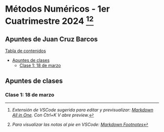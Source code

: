 # **Métodos Numéricos** - 1er Cuatrimestre 2024 [^1][^2] <!-- omit in toc -->

## Apuntes de Juan Cruz Barcos <!-- omit in toc -->

[Tabla de contenidos](#métodos-numéricos---1er-cuatrimestre-2024-1)

- [Apuntes de clases](#apuntes-de-clases)
  - [Clase 1: 18 de marzo](#clase-1-18-de-marzo)

## Apuntes de clases

### Clase 1: 18 de marzo

[^1]: _Extensión de VSCode sugerida para editar y previsualizar: [Markdown All in One](https://marketplace.visualstudio.com/items?itemName=yzhang.markdown-all-in-one). Con Ctrl+K V abre preview._
[^2]: _Para visualizar las notas al pie en VSCode: [Markdown Footnotes](https://marketplace.visualstudio.com/items?itemName=bierner.markdown-footnotes)_
